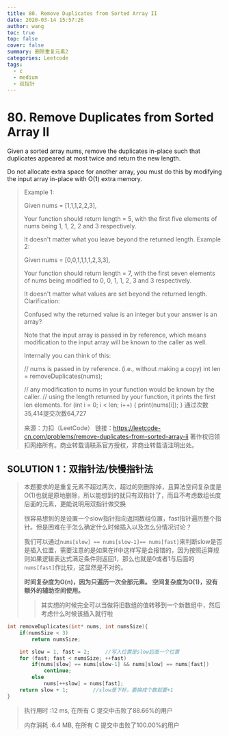 ```yaml
---
title: 80. Remove Duplicates from Sorted Array II
date: 2020-03-14 15:57:26
author: wang
toc: true
top: false
cover: false
summary: 删除重复元素2
categories: Leetcode
tags:
  - c
  - medium
  - 双指针
---
```


# 80. Remove Duplicates from Sorted Array II

Given a sorted array nums, remove the duplicates in-place such that duplicates appeared at most twice and return the new length.

Do not allocate extra space for another array, you must do this by modifying the input array in-place with O(1) extra memory.



> Example 1:
>
> Given nums = [1,1,1,2,2,3],
>
> Your function should return length = 5, with the first five elements of nums being 1, 1, 2, 2 and 3 respectively.
>
> It doesn't matter what you leave beyond the returned length.
> Example 2:
>
> Given nums = [0,0,1,1,1,1,2,3,3],
>
> Your function should return length = 7, with the first seven elements of nums being modified to 0, 0, 1, 1, 2, 3 and 3 respectively.
>
> It doesn't matter what values are set beyond the returned length.
> Clarification:
>
> Confused why the returned value is an integer but your answer is an array?
>
> Note that the input array is passed in by reference, which means modification to the input array will be known to the caller as well.
>
> Internally you can think of this:
>
> // nums is passed in by reference. (i.e., without making a copy)
> int len = removeDuplicates(nums);
>
> // any modification to nums in your function would be known by the caller.
> // using the length returned by your function, it prints the first len elements.
> for (int i = 0; i < len; i++) {
>     print(nums[i]);
> }
> 通过次数35,414提交次数64,727
>
> 来源：力扣（LeetCode）
> 链接：https://leetcode-cn.com/problems/remove-duplicates-from-sorted-array-ii
> 著作权归领扣网络所有。商业转载请联系官方授权，非商业转载请注明出处。

## SOLUTION 1：双指针法/快慢指针法

> 本题要求的是重复元素不超过两次，超过的则删除掉，且算法空间复杂度是O(1)也就是原地删除，所以能想到的就只有双指针了，而且不考虑数组长度后面的元素，更能说明用双指针做交换
>
> 很容易想到的是设置一个slow指针指向返回数组位置，fast指针遍历整个指针。但是困难在于怎么确定什么时候插入以及怎么分情况讨论？
>
> 我们可以通过`nums[slow] == nums[slow-1]== nums[fast]`来判断slow是否是插入位置，需要注意的是如果在if中这样写是会报错的，因为按照运算规则如果逻辑表达式满足条件则返回1，那么也就是0或者1与后面的 `nums[fast]`作比较，这显然是不对的。
>
> **时间复杂度为O(n)，因为只遍历一次全部元素。
> 空间复杂度为O(1)，没有额外的辅助空间使用。**
>
> > 其实想的时候完全可以当做将旧数组的值转移到一个新数组中，然后考虑什么时候该插入就行啦

```c
int removeDuplicates(int* nums, int numsSize){
	if(numsSize < 3)
		return numsSize;

	int slow = 1, fast = 2;		//写入位置是slow后面一个位置
	for (fast; fast < numsSize; ++fast)
		if(nums[slow] == nums[slow-1] && nums[slow] == nums[fast])
			continue;
		else
			nums[++slow] = nums[fast];
    return slow + 1;        //slow是下标，要换成个数就要+1
}
```

> 执行用时 :12 ms, 在所有 C 提交中击败了88.66%的用户
>
> 内存消耗 :6.4 MB, 在所有 C 提交中击败了100.00%的用户

